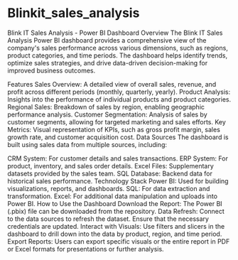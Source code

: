 # Blinkit_sales_analysis

Blink IT Sales Analysis - Power BI Dashboard
Overview
The Blink IT Sales Analysis Power BI dashboard provides a comprehensive view of the company's sales performance across various dimensions, such as regions, product categories, and time periods. The dashboard helps identify trends, optimize sales strategies, and drive data-driven decision-making for improved business outcomes.

Features
Sales Overview: A detailed view of overall sales, revenue, and profit across different periods (monthly, quarterly, yearly).
Product Analysis: Insights into the performance of individual products and product categories.
Regional Sales: Breakdown of sales by region, enabling geographic performance analysis.
Customer Segmentation: Analysis of sales by customer segments, allowing for targeted marketing and sales efforts.
Key Metrics: Visual representation of KPIs, such as gross profit margin, sales growth rate, and customer acquisition cost.
Data Sources
The dashboard is built using sales data from multiple sources, including:

CRM System: For customer details and sales transactions.
ERP System: For product, inventory, and sales order details.
Excel Files: Supplementary datasets provided by the sales team.
SQL Database: Backend data for historical sales performance.
Technology Stack
Power BI: Used for building visualizations, reports, and dashboards.
SQL: For data extraction and transformation.
Excel: For additional data manipulation and uploads into Power BI.
How to Use the Dashboard
Download the Report: The Power BI (.pbix) file can be downloaded from the repository.
Data Refresh: Connect to the data sources to refresh the dataset. Ensure that the necessary credentials are updated.
Interact with Visuals: Use filters and slicers in the dashboard to drill down into the data by product, region, and time period.
Export Reports: Users can export specific visuals or the entire report in PDF or Excel formats for presentations or further analysis.
